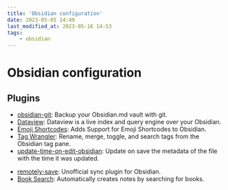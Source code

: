 ```yaml
---
title: 'Obsidian configuration'
date: 2023-05-05 14:49
last_modified_at: 2023-05-16 14:53
tags:
    - obsidian
---
```


# Obsidian configuration

## Plugins

-   [obsidian-git](https://github.com/denolehov/obsidian-git): Backup your Obsidian.md vault with git.
-   [Dataview](https://blacksmithgu.github.io/obsidian-dataview/): Dataview is a live index and query engine over your Obsidian.
-   [Emoji Shortcodes](https://github.com/phibr0/obsidian-emoji-shortcodes): Adds Support for Emoji Shortcodes to Obsidian.
-   [Tag Wrangler](https://github.com/pjeby/tag-wrangler): Rename, merge, toggle, and search tags from the Obsidian tag pane.
-   [update-time-on-edit-obsidian](https://github.com/beaussan/update-time-on-edit-obsidian): Update on save the metadata of the file with the time it was updated.

*   [remotely-save](https://github.com/remotely-save/remotely-save): Unofficial sync plugin for Obsidian.
*   [Book Search](https://github.com/anpigon/obsidian-book-search-plugin): Automatically creates notes by searching for books.
